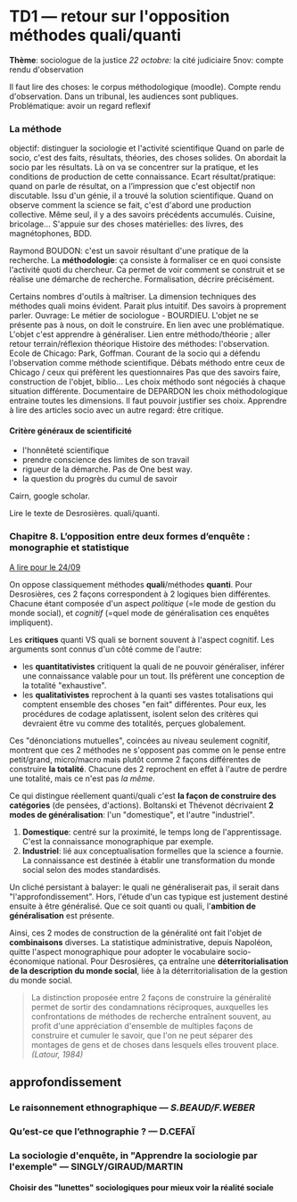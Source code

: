 # TD1 — retour sur l'opposition méthodes quali/quanti

**Thème**: sociologue de la justice _22 octobre:_ la cité judiciaire 5nov: compte rendu d'observation

Il faut lire des choses: le corpus méthodologique \(moodle\). Compte rendu d'observation. Dans un tribunal, les audiences sont publiques. Problématique: avoir un regard reflexif

### La méthode

objectif: distinguer la sociologie et l'activité scientifique Quand on parle de socio, c'est des faits, résultats, théories, des choses solides. On abordait la socio par les résultats. Là on va se concentrer sur la pratique, et les conditions de production de cette connaissance. Ecart résultat/pratique: quand on parle de résultat, on a l’impression que c'est objectif non discutable. Issu d'un génie, il a trouvé la solution scientifique. Quand on observe comment la science se fait, c'est d'abord une production collective. Même seul, il y a des savoirs précédents accumulés. Cuisine, bricolage... S'appuie sur des choses matérielles: des livres, des magnétophones, BDD.

Raymond BOUDON: c'est un savoir résultant d'une pratique de la recherche. La **méthodologie**: ça consiste à formaliser ce en quoi consiste l'activité quoti du chercheur. Ca permet de voir comment se construit et se réalise une démarche de recherche. Formalisation, décrire précisément.

Certains nombres d'outils à maîtriser. La dimension techniques des méthodes quali moins évident. Parait plus intuitif. Des savoirs à proprement parler. Ouvrage: Le métier de sociologue - BOURDIEU. L'objet ne se présente pas à nous, on doit le construire. En lien avec une problématique. L'objet c'est apprendre à généraliser. Lien entre méthodo/théorie ; aller retour terrain/réflexion théorique Histoire des méthodes: l'observation. Ecole de Chicago: Park, Goffman. Courant de la socio qui a défendu l'observation comme méthode scientifique. Débats méthodo entre ceux de Chicago / ceux qui préfèrent les questionnaires Pas que des savoirs faire, construction de l'objet, biblio... Les choix méthodo sont négociés à chaque situation différente. Documentaire de DEPARDON les choix méthodologique entraine toutes les dimensions. Il faut pouvoir justifier ses choix. Apprendre à lire des articles socio avec un autre regard: être critique.

#### Critère généraux de scientificité

* l'honnêteté scientifique
* prendre conscience des limites de son travail
* rigueur de la démarche. Pas de One best way.
* la question du progrès du cumul de savoir

Cairn, google scholar.

Lire le texte de Desrosières. quali/quanti.

### Chapitre 8. L’opposition entre deux formes d’enquête : monographie et statistique

[A lire pour le 24/09](https://books.openedition.org/pressesmines/916)

On oppose classiquement méthodes **quali**/méthodes **quanti**. Pour Desrosières, ces 2 façons correspondent à 2 logiques bien différentes. Chacune étant composée d'un aspect _politique_ \(=le mode de gestion du monde social\), et _cognitif_ \(=quel mode de généralisation ces enquêtes impliquent\).

Les **critiques** quanti VS quali se bornent souvent à l'aspect cognitif. Les arguments sont connus d'un côté comme de l'autre:

* les **quantitativistes** critiquent la quali de ne pouvoir généraliser, inférer une connaissance valable pour un tout. Ils préfèrent une conception de la totalité "exhaustive".
* les **qualitativistes** reprochent à la quanti ses vastes totalisations qui comptent ensemble des choses "en fait" différentes. Pour eux, les procédures de codage aplatissent, isolent selon des critères qui devraient être vu comme des totalités, perçues globalement.

Ces "dénonciations mutuelles", coincées au niveau seulement cognitif, montrent que ces 2 méthodes ne s'opposent pas comme on le pense entre petit/grand, micro/macro mais plutôt comme 2 façons différentes de construire **la totalité**. Chacune des 2 reprochent en effet à l'autre de perdre une totalité, mais ce n'est pas _la même_.

Ce qui distingue réellement quanti/quali c'est **la façon de construire des catégories** \(de pensées, d'actions\). Boltanski et Thévenot décrivaient **2 modes de généralisation**: l'un "domestique", et l'autre "industriel".  
1. **Domestique**: centré sur la proximité, le temps long de l'apprentissage. C'est la connaissance monographique par exemple.  
2. **Industriel**: lié aux conceptualisation formelles que la science a fournie. La connaissance est destinée à établir une transformation du monde social selon des modes standardisés.

Un cliché persistant à balayer: le quali ne généraliserait pas, il serait dans "l'approfondissement". Hors, l'étude d'un cas typique est justement destiné ensuite à être généralisé. Que ce soit quanti ou quali, l'**ambition de généralisation** est présente.

Ainsi, ces 2 modes de construction de la généralité ont fait l'objet de **combinaisons** diverses. La statistique administrative, depuis Napoléon, quitte l'aspect monographique pour adopter le vocabulaire socio-économique national. Pour Desrosières, ça entraîne une **déterritorialisation de la description du monde social**, liée à la déterritorialisation de la gestion du monde social.

> La distinction proposée entre 2 façons de construire la généralité permet de sortir des condamnations réciproques, auxquelles les confrontations de méthodes de recherche entraînent souvent, au profit d'une appréciation d'ensemble de multiples façons de construire et cumuler le savoir, que l'on ne peut séparer des montages de gens et de choses dans lesquels elles trouvent place. _\(Latour, 1984\)_

## approfondissement

### Le raisonnement ethnographique — _S.BEAUD/F.WEBER_

### Qu’est-ce que l’ethnographie ? — D.CEFAÏ

### La sociologie d'enquête, in "Apprendre la sociologie par l'exemple" — SINGLY/GIRAUD/MARTIN

#### **Choisir des "lunettes" sociologiques pour mieux voir la réalité sociale**

